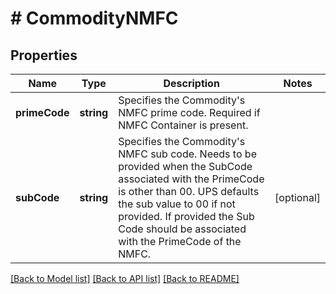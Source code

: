 # # CommodityNMFC

## Properties

Name | Type | Description | Notes
------------ | ------------- | ------------- | -------------
**primeCode** | **string** | Specifies the Commodity&#39;s NMFC prime code.  Required if NMFC Container is present. |
**subCode** | **string** | Specifies the Commodity&#39;s NMFC sub code.  Needs to be provided when the SubCode associated with the PrimeCode is other than 00. UPS defaults the sub value to 00 if not provided. If provided the Sub Code should be associated with the PrimeCode of the NMFC. | [optional]

[[Back to Model list]](../../README.md#models) [[Back to API list]](../../README.md#endpoints) [[Back to README]](../../README.md)
